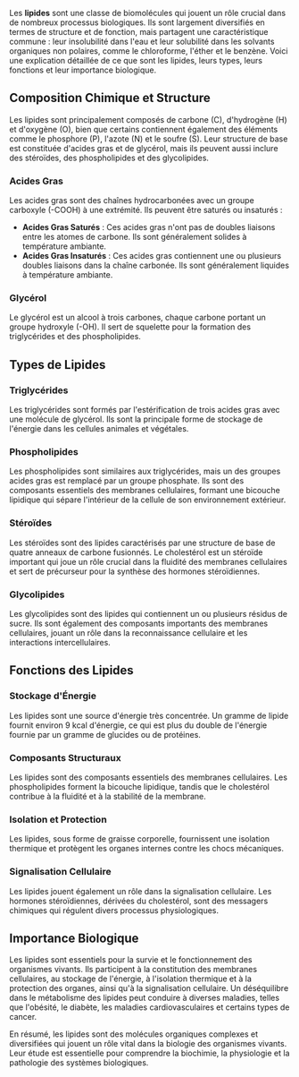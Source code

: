Les **lipides** sont une classe de biomolécules qui jouent un rôle crucial dans de nombreux processus biologiques. Ils sont largement diversifiés en termes de structure et de fonction, mais partagent une caractéristique commune : leur insolubilité dans l'eau et leur solubilité dans les solvants organiques non polaires, comme le chloroforme, l'éther et le benzène. Voici une explication détaillée de ce que sont les lipides, leurs types, leurs fonctions et leur importance biologique.

## Composition Chimique et Structure

Les lipides sont principalement composés de carbone (C), d'hydrogène (H) et d'oxygène (O), bien que certains contiennent également des éléments comme le phosphore (P), l'azote (N) et le soufre (S). Leur structure de base est constituée d'acides gras et de glycérol, mais ils peuvent aussi inclure des stéroïdes, des phospholipides et des glycolipides.

### Acides Gras

Les acides gras sont des chaînes hydrocarbonées avec un groupe carboxyle (-COOH) à une extrémité. Ils peuvent être saturés ou insaturés :
- **Acides Gras Saturés** : Ces acides gras n'ont pas de doubles liaisons entre les atomes de carbone. Ils sont généralement solides à température ambiante.
- **Acides Gras Insaturés** : Ces acides gras contiennent une ou plusieurs doubles liaisons dans la chaîne carbonée. Ils sont généralement liquides à température ambiante.

### Glycérol

Le glycérol est un alcool à trois carbones, chaque carbone portant un groupe hydroxyle (-OH). Il sert de squelette pour la formation des triglycérides et des phospholipides.

## Types de Lipides

### Triglycérides

Les triglycérides sont formés par l'estérification de trois acides gras avec une molécule de glycérol. Ils sont la principale forme de stockage de l'énergie dans les cellules animales et végétales.

### Phospholipides

Les phospholipides sont similaires aux triglycérides, mais un des groupes acides gras est remplacé par un groupe phosphate. Ils sont des composants essentiels des membranes cellulaires, formant une bicouche lipidique qui sépare l'intérieur de la cellule de son environnement extérieur.

### Stéroïdes

Les stéroïdes sont des lipides caractérisés par une structure de base de quatre anneaux de carbone fusionnés. Le cholestérol est un stéroïde important qui joue un rôle crucial dans la fluidité des membranes cellulaires et sert de précurseur pour la synthèse des hormones stéroïdiennes.

### Glycolipides

Les glycolipides sont des lipides qui contiennent un ou plusieurs résidus de sucre. Ils sont également des composants importants des membranes cellulaires, jouant un rôle dans la reconnaissance cellulaire et les interactions intercellulaires.

## Fonctions des Lipides

### Stockage d'Énergie

Les lipides sont une source d'énergie très concentrée. Un gramme de lipide fournit environ 9 kcal d'énergie, ce qui est plus du double de l'énergie fournie par un gramme de glucides ou de protéines.

### Composants Structuraux

Les lipides sont des composants essentiels des membranes cellulaires. Les phospholipides forment la bicouche lipidique, tandis que le cholestérol contribue à la fluidité et à la stabilité de la membrane.

### Isolation et Protection

Les lipides, sous forme de graisse corporelle, fournissent une isolation thermique et protègent les organes internes contre les chocs mécaniques.

### Signalisation Cellulaire

Les lipides jouent également un rôle dans la signalisation cellulaire. Les hormones stéroïdiennes, dérivées du cholestérol, sont des messagers chimiques qui régulent divers processus physiologiques.

## Importance Biologique

Les lipides sont essentiels pour la survie et le fonctionnement des organismes vivants. Ils participent à la constitution des membranes cellulaires, au stockage de l'énergie, à l'isolation thermique et à la protection des organes, ainsi qu'à la signalisation cellulaire. Un déséquilibre dans le métabolisme des lipides peut conduire à diverses maladies, telles que l'obésité, le diabète, les maladies cardiovasculaires et certains types de cancer.

En résumé, les lipides sont des molécules organiques complexes et diversifiées qui jouent un rôle vital dans la biologie des organismes vivants. Leur étude est essentielle pour comprendre la biochimie, la physiologie et la pathologie des systèmes biologiques.